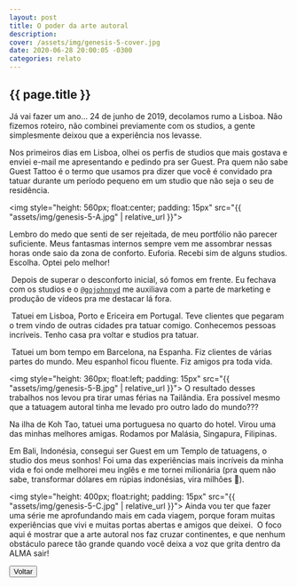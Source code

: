 ```yaml
---
layout: post
title: O poder da arte autoral
description:
cover: /assets/img/genesis-5-cover.jpg
date: 2020-06-28 20:00:05 -0300
categories: relato
---
```


## {{ page.title }}

Já vai fazer um ano... 24 de junho de 2019, decolamos rumo a Lisboa. Não fizemos roteiro, não combinei previamente com os studios, a gente simplesmente deixou que a experiência nos levasse.⁣

Nos primeiros dias em Lisboa, olhei os perfis de studios que mais gostava e enviei e-mail me apresentando e pedindo pra ser Guest.⁣
Pra quem não sabe Guest Tattoo é o termo que usamos pra dizer que você é convidado pra tatuar durante um período pequeno em um studio que não seja o seu de residência.⁣



<img style="height: 560px; float:center; padding: 15px" src="{{ "assets/img/genesis-5-A.jpg" | relative_url }}">

Lembro do medo que senti de ser rejeitada, de meu portfólio não parecer suficiente. Meus fantasmas internos sempre vem me assombrar nessas horas onde saio da zona de conforto.⁣ Euforia. Recebi sim de alguns studios. Escolha. Optei pelo melhor!⁣

⁣
Depois de superar o desconforto inicial, só fomos em frente. Eu fechava com os studios e o [`@gojohnnyd`][jhonny] me auxiliava com a parte de marketing e produção de vídeos pra me destacar lá fora.⁣

⁣
Tatuei em Lisboa, Porto e Ericeira em Portugal. Teve clientes que pegaram o trem vindo de outras cidades pra tatuar comigo. Conhecemos pessoas incríveis. Tenho casa pra voltar e studios pra tatuar.⁣

⁣
Tatuei um bom tempo em Barcelona, na Espanha. Fiz clientes de várias partes do mundo. Meu espanhol ficou fluente. Fiz amigos pra toda vida.⁣

<img style="height: 360px; float:left; padding: 15px" src="{{ "assets/img/genesis-5-B.jpg" | relative_url }}">⁣
O resultado desses trabalhos nos levou pra tirar umas férias na Tailândia. Era possível mesmo que a tatuagem autoral tinha me levado pro outro lado do mundo???⁣
⁣

Na ilha de Koh Tao, tatuei uma portuguesa no quarto do hotel. Virou uma das minhas melhores amigas.⁣ Rodamos por Malásia, Singapura, Filipinas.⁣
⁣

Em Bali, Indonésia, consegui ser Guest em um Templo de tatuagens, o studio dos meus sonhos! Foi uma das experiências mais incríveis da minha vida e foi onde melhorei meu inglês e me tornei milionária (pra quem não sabe, transformar dólares em rúpias indonésias, vira milhões 🤣).⁣
⁣

<img style="height: 400px; float:right; padding: 15px" src="{{ "assets/img/genesis-5-C.jpg" | relative_url }}">⁣
Ainda vou ter que fazer uma série me aprofundando mais em cada viagem, porque foram muitas experiências que vivi e muitas portas abertas e amigos que deixei.⁣
⁣
O foco aqui é mostrar que a arte autoral nos faz cruzar continentes, e que nenhum obstáculo parece tão grande quando você deixa a voz que grita dentro da ALMA sair!


<a href="{{ site.baseurl }}/">
    <button type="button" class="btn btn-red">Voltar</button>
</a>

  [jhonny]: https://www.instagram.com/gojohnnyd/
